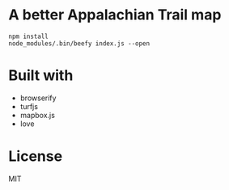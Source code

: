 
# A better Appalachian Trail map

```
npm install
node_modules/.bin/beefy index.js --open
```

# Built with

- browserify
- turfjs
- mapbox.js
- love

# License

MIT
